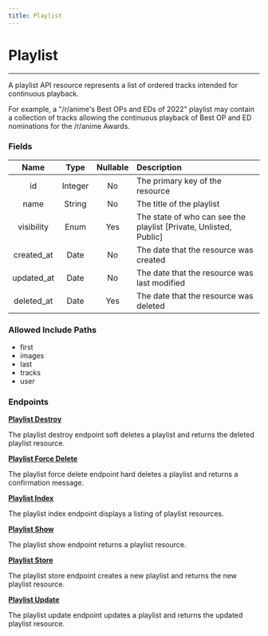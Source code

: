 ```yaml
---
title: Playlist
---
```


# Playlist

---

A playlist API resource represents a list of ordered tracks intended for continuous playback.

For example, a "/r/anime's Best OPs and EDs of 2022" playlist may contain a collection of tracks allowing the continuous playback of Best OP and ED nominations for the /r/anime Awards.

### Fields

|    Name    |  Type   | Nullable | Description                                                       |
| :--------: | :-----: | :------: | :---------------------------------------------------------------- |
| id         | Integer | No       | The primary key of the resource                                   |
| name       | String  | No       | The title of the playlist                                         |
| visibility | Enum    | Yes      | The state of who can see the playlist [Private, Unlisted, Public] |
| created_at | Date    | No       | The date that the resource was created                            |
| updated_at | Date    | No       | The date that the resource was last modified                      |
| deleted_at | Date    | Yes      | The date that the resource was deleted                            |

### Allowed Include Paths

* first
* images
* last
* tracks
* user

### Endpoints

**[Playlist Destroy](/playlist/destroy/)**

The playlist destroy endpoint soft deletes a playlist and returns the deleted playlist resource.

**[Playlist Force Delete](/playlist/forceDelete/)**

The playlist force delete endpoint hard deletes a playlist and returns a confirmation message.

**[Playlist Index](/playlist/index/)**

The playlist index endpoint displays a listing of playlist resources.

**[Playlist Show](/playlist/show/)**

The playlist show endpoint returns a playlist resource.

**[Playlist Store](/playlist/store/)**

The playlist store endpoint creates a new playlist and returns the new playlist resource.

**[Playlist Update](/playlist/update/)**

The playlist update endpoint updates a playlist and returns the updated playlist resource.
